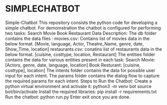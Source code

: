 # SIMPLECHATBOT
Simple-Chatbot This repository consists the python code for developing a simple chatbot. For demomstration the chatbot is configured for performing two tasks: Search Movie Book Restaurant Data Description: The db folder contains the data files : movies.csv: Contains list of movies data in the below format. [Movie, language, Actor, Theatre_Name, genre, date, Show_Time, location] restaurants.csv: conatins list of restaurants data in the below format. [cuisine, costtype, location, Restaurant] The entities folder contains the data for various entities present in each task: Search Movie: [Actors, genre, date, language, location] Book Resturant: [cuisine, costtype], location] The intents folder contains the data for possible user input for each intent. The params folder contains the dialog flow to capture the required params for each intent. Steps to Run the Chatbot: Create a python virtual environment and activate it: python3 -m venv bot source bot/bin/activate Install the required libraries: pip install -r requirements.txt Run the chatbot: python run.py Enter exit once you are done.
